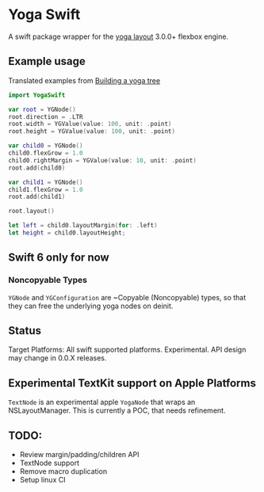 # Yoga Swift

A swift package wrapper for the [yoga layout](https://github.com/facebook/yoga) 3.0.0+ flexbox engine.

## Example usage

Translated examples from [Building a yoga tree](https://www.yogalayout.dev/docs/getting-started/laying-out-a-tree#building-a-yoga-tree)

```swift
import YogaSwift

var root = YGNode()
root.direction = .LTR
root.width = YGValue(value: 100, unit: .point)
root.height = YGValue(value: 100, unit: .point)

var child0 = YGNode()
child0.flexGrow = 1.0
child0.rightMargin = YGValue(value: 10, unit: .point)
root.add(child0)

var child1 = YGNode()
child1.flexGrow = 1.0
root.add(child1)

root.layout()

let left = child0.layoutMargin(for: .left)
let height = child0.layoutHeight;
```

## Swift 6 only for now

### Noncopyable Types

`YGNode` and `YGConfiguration` are ~Copyable (Noncopyable) types, so that they can free the underlying yoga nodes on deinit.

## Status

Target Platforms: All swift supported platforms.
Experimental. API design may change in 0.0.X releases.

## Experimental TextKit support on Apple Platforms

`TextNode` is an experimental apple `YogaNode` that wraps an NSLayoutManager. This is currently a POC, that needs refinement.

## TODO:

- Review margin/padding/children API
- TextNode support
- Remove macro duplication
- Setup linux CI
